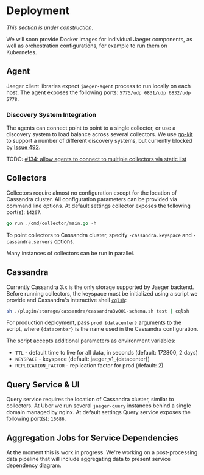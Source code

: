 # Deployment

*This section is under construction.*

We will soon provide Docker images for individual Jaeger components,
as well as orchestration configurations, for example to run them on Kubernetes.

## Agent

Jaeger client libraries expect `jaeger-agent` process to run locally on each host.
The agent exposes the following ports: `5775/udp 6831/udp 6832/udp 5778`.

### Discovery System Integration

The agents can connect point to point to a single collector,
or use a discovery system to load balance across several collectors.
We use [go-kit](https://github.com/go-kit/kit) to support a number of different
discovery systems, but currently blocked by [Issue 492](https://github.com/go-kit/kit/pull/492).

TODO: [#134: allow agents to connect to multiple collectors via static list](https://github.com/uber/jaeger/issues/134)

## Collectors

Collectors require almost no configuration except for the location of Cassandra cluster.
All configuration parameters can be provided via command line options. At default settings
collector exposes the following port(s): `14267`.

```go
go run ./cmd/collector/main.go -h
```

To point collectors to Cassandra cluster, specify `-cassandra.keyspace` and `-cassandra.servers`
options.

Many instances of collectors can be run in parallel.

## Cassandra

Currently Cassandra 3.x is the only storage supported by Jaeger backend.
Before running collectors, the keyspace must be initialized using a script
we provide and Cassandra's interactive shell [`cqlsh`][cqlsh]:

```sh
sh ./plugin/storage/cassandra/cassandra3v001-schema.sh test | cqlsh
```

For production deployment, pass `prod {datacenter}` arguments to the script,
where `{datacenter}` is the name used in the Cassandra configuration.

The script accepts additional parameters as environment variables:

  * `TTL` - default time to live for all data, in seconds (default: 172800, 2 days)
  * `KEYSPACE` - keyspace (default: jaeger_v1_{datacenter})
  * `REPLICATION_FACTOR` - replication factor for prod (default: 2)

## Query Service & UI

Query service requires the location of Cassandra cluster, similar to collectors.
At Uber we run several `jaeger-query` instances behind a single domain managed by nginx.
At default settings Query service exposes the following port(s): `16686`.

## Aggregation Jobs for Service Dependencies

At the moment this is work in progress. We're working on a post-processing data pipeline
that will include aggregating data to present service dependency diagram.


[cqlsh]: http://cassandra.apache.org/doc/latest/tools/cqlsh.html
